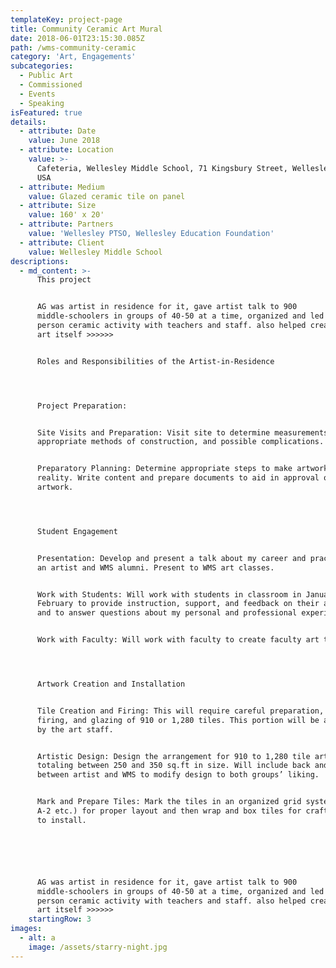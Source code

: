 ```yaml
---
templateKey: project-page
title: Community Ceramic Art Mural
date: 2018-06-01T23:15:30.085Z
path: /wms-community-ceramic
category: 'Art, Engagements'
subcategories:
  - Public Art
  - Commissioned
  - Events
  - Speaking
isFeatured: true
details:
  - attribute: Date
    value: June 2018
  - attribute: Location
    value: >-
      Cafeteria, Wellesley Middle School, 71 Kingsbury Street, Wellesley, MA,
      USA
  - attribute: Medium
    value: Glazed ceramic tile on panel
  - attribute: Size
    value: 160' x 20'
  - attribute: Partners
    value: 'Wellesley PTSO, Wellesley Education Foundation'
  - attribute: Client
    value: Wellesley Middle School
descriptions:
  - md_content: >-
      This project 


      AG was artist in residence for it, gave artist talk to 900
      middle-schoolers in groups of 40-50 at a time, organized and led 100+
      person ceramic activity with teachers and staff. also helped create the
      art itself >>>>>>


      Roles and Responsibilities of the Artist-in-Residence




      Project Preparation:


      Site Visits and Preparation: Visit site to determine measurements,
      appropriate methods of construction, and possible complications. 


      Preparatory Planning: Determine appropriate steps to make artwork a
      reality. Write content and prepare documents to aid in approval of
      artwork.




      Student Engagement


      Presentation: Develop and present a talk about my career and practice as
      an artist and WMS alumni. Present to WMS art classes.


      Work with Students: Will work with students in classroom in January and
      February to provide instruction, support, and feedback on their artwork
      and to answer questions about my personal and professional experience. 


      Work with Faculty: Will work with faculty to create faculty art tiles. 




      Artwork Creation and Installation


      Tile Creation and Firing: This will require careful preparation, cutting,
      firing, and glazing of 910 or 1,280 tiles. This portion will be assisted
      by the art staff.


      Artistic Design: Design the arrangement for 910 to 1,280 tile artworks
      totaling between 250 and 350 sq.ft in size. Will include back and forth
      between artist and WMS to modify design to both groups’ liking. 


      Mark and Prepare Tiles: Mark the tiles in an organized grid system (A-1,
      A-2 etc.) for proper layout and then wrap and box tiles for craftsperson
      to install. 






      AG was artist in residence for it, gave artist talk to 900
      middle-schoolers in groups of 40-50 at a time, organized and led 100+
      person ceramic activity with teachers and staff. also helped create the
      art itself >>>>>>
    startingRow: 3
images:
  - alt: a
    image: /assets/starry-night.jpg
---
```


